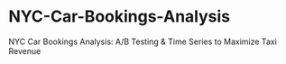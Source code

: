 # NYC-Car-Bookings-Analysis
 NYC Car Bookings Analysis: A/B Testing &amp; Time Series to Maximize Taxi Revenue
